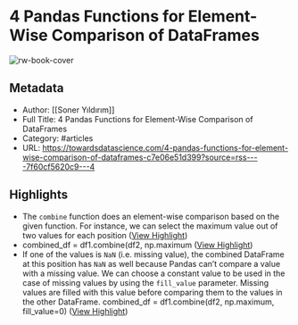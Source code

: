 # 4 Pandas Functions for Element-Wise Comparison of DataFrames

![rw-book-cover](https://cdn-images-1.medium.com/proxy/1*TGH72Nnw24QL3iV9IOm4VA.png)

## Metadata
- Author: [[Soner Yıldırım]]
- Full Title: 4 Pandas Functions for Element-Wise Comparison of DataFrames
- Category: #articles
- URL: https://towardsdatascience.com/4-pandas-functions-for-element-wise-comparison-of-dataframes-c7e06e51d399?source=rss----7f60cf5620c9---4

## Highlights
- The `combine` function does an element-wise comparison based on the given function.
  For instance, we can select the maximum value out of two values for each position ([View Highlight](https://read.readwise.io/read/01h2jwcsamc65t8y6a7kc7bn0s))
- combined_df = df1.combine(df2, np.maximum ([View Highlight](https://read.readwise.io/read/01h2jwcw13wzeza97hfp0xajne))
- If one of the values is `NaN` (i.e. missing value), the combined DataFrame at this position has `NaN` as well because Pandas can’t compare a value with a missing value.
  We can choose a constant value to be used in the case of missing values by using the `fill_value` parameter. Missing values are filled with this value before comparing them to the values in the other DataFrame.
  combined_df = df1.combine(df2, np.maximum, fill_value=0) ([View Highlight](https://read.readwise.io/read/01h2jwden6kkj51cets7sthm58))

